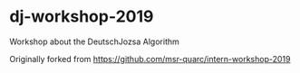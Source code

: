 # dj-workshop-2019
Workshop about the DeutschJozsa Algorithm

Originally forked from https://github.com/msr-quarc/intern-workshop-2019
